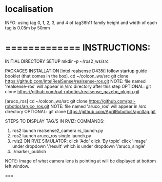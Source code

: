 # localisation


INFO:
using tag 0, 1, 2, 3, and 4 of tag36h11 family
height and width of each tag is 0.05m by 50mm



=============
INSTRUCTIONS:
=============
INITIAL DIRECTORY SETUP
mkdir -p ~/ros2_ws/src



PACKAGES INSTALLATION
[intel realsense D435i]
follow startup guide booklet (that comes in the box).
cd ~/colcon_ws/src
git clone https://github.com/IntelRealSense/realsense-ros.git
NOTE: file named 'realsense-ros' will appear in /src directory after this step
OPTIONAL: git clone https://github.com/pal-robotics/realsense_gazebo_plugin.git

[aruco_ros]
cd ~/colcon_ws/src
git clone https://github.com/pal-robotics/aruco_ros.git
NOTE: file named 'aruco_ros' will appear in /src directory
OPTIONAL: git clone https://github.com/AprilRobotics/apriltag.git



STEPS TO DISPLAY TAG/S IN RVIZ:
  COMMANDS:
  1. ros2 launch realsense2_camera rs_launch.py
  2. ros2 launch aruco_ros single.launch.py
  3. rviz2
    ON RVIZ SIMULATOR:
    click 'Add'
    click 'By topic'
    click 'image' under dropdown '/result' which is under dropdown '/aruco_single'
  4. ./marker_publish

NOTE: Image of what camera lens is pointing at will be displayed at bottom left window.

===


